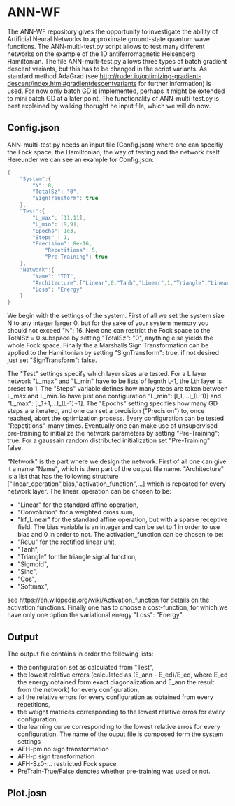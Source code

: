 # ANN-WF

The ANN-WF repository gives the opportunity to investigate the ability of Artificial Neural Networks to approximate ground-state quantum wave functions. The ANN-multi-test.py script allows to test many different networks on the example of the 1D antiferromagnetic Heisenberg Hamiltonian. The file ANN-multi-test.py allows three types of batch gradient descent variants, but this has to be changed in the script variants. As standard method AdaGrad (see http://ruder.io/optimizing-gradient-descent/index.html#gradientdescentvariants for further information) is used. For now only batch GD is implemented, perhaps it might be extended to mini batch GD at a later point. The functionality of ANN-multi-test.py is best explained by walking thorught he input file, which we will do now.

## Config.json

ANN-multi-test.py needs an input file (Config.json) where one can specifiy the Fock space, the Hamiltonian, the way of testing and the network itself. Hereunder we can see an example for Config.json:
```Java
{
	"System":{
		"N": 8,
		"TotalSz": "0",
		"SignTransform": true
	},
	"Test":{
		"L_max": [11,11],
		"L_min": [9,9],
		"Epochs": 1e3,
		"Steps" : 1,
		"Precision": 8e-16,
    		"Repetitions": 5,
    		"Pre-Training": true
	},
	"Network":{
		"Name": "TDT",
		"Architecture":["Linear",0,"Tanh","Linear",1,"Triangle","Linear",0,"Tanh"],
		"Loss": "Energy"
	}
}
```
We begin with the settings of the system. First of all we set the system size N to any integer larger 0, but for the sake of your system memory you should not exceed "N": 16. Next one can restrict the Fock space to the TotalSz = 0 subspace by setting "TotalSz": "0", anything else yields the whole Fock space. Finally the a Marshalls Sign Transformation can be applied to the Hamiltonian by setting "SignTransform": true, if not desired just set "SignTransform": false.

The "Test" settings specify which layer sizes are tested. For a L layer network "L_max" and "L_min" have to be lists of legnth L-1, the Lth layer is preset to 1. The "Steps" variable defines how many steps are taken between L_max and L_min.To have just one configuration "L_min": [l_1,...l_(L-1)] and "L_max": [l_1+1,...l_(L-1)+1]. The "Epochs" setting specifies how many GD steps are iterated, and one can set a precision ("Precision") to, once reached, abort the optimization process. Every configuration can be tested "Repetitions"-many times. Eventually one can make use of unsupervised pre-training to initialize the network parameters by setting "Pre-Training": true. For a gaussain random distributed initialization set "Pre-Training": false.

"Network" is the part where we design the network. First of all one can give it a name "Name", which is then part of the output file name. "Architecture" is a list that has the following structure ["linear_operation",bias,"activation_function",...] which is repeated for every network layer. The linear_operation can be chosen to be:
* "Linear" for the standard affine operation,
* "Convolution" for a weighted cross sum,
* "lrf_Linear" for the standard affine operation, but with a sparse receptive field.
The bias variable is an integer and can be set to 1 in order to use bias and 0 in order to not.
The activation_function can be chosen to be:
* "ReLu" for the rectified linear unit,
* "Tanh",
* "Triangle" for the triangle signal function,
* "Sigmoid",
* "Sinc",
* "Cos",
* "Softmax",

see https://en.wikipedia.org/wiki/Activation_function for details on the activation functions. Finally one has to choose a cost-function, for which we have only one option the variational energy "Loss": "Energy". 

## Output

The output file contains in order the following lists:
* the configuration set as calculated from "Test",
* the lowest relative errors (calculated as (E_ann - E_ed)/E_ed, where E_ed the energy obtained form exact diagonalization and E_ann the result from the network) for every configuration,
* all the relative errors for every configuration as obtained from every repetitions,
* the weight matrices corresponding to the lowest relative erros for every configuration,
* the learning curve corresponding to the lowest relative erros for every configuration.
The name of the ouput file is composed form the system settings
* AFH-pm no sign transformation
* AFH-p sign transformation
* AFH-Sz0-... restricted Fock space
* PreTrain-True/False denotes whether pre-training was used or not.

## Plot.josn
